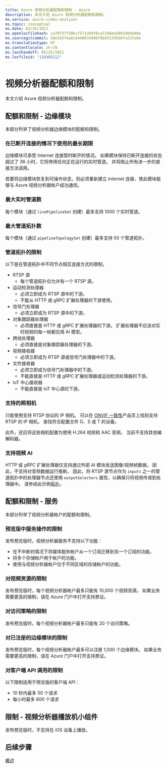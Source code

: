 ```yaml
---
title: Azure 视频分析器配额和限制 - Azure
description: 本文介绍 Azure 视频分析器配额和限制。
ms.service: azure-video-analyzer
ms.topic: conceptual
ms.date: 03/26/2021
ms.openlocfilehash: ca70737fd9bcf571dd4f0ca729bbe50b540de90e
ms.sourcegitcommit: 58e5d3f4a6cb44607e946f6b931345b6fe237e0e
ms.translationtype: HT
ms.contentlocale: zh-CN
ms.lasthandoff: 05/25/2021
ms.locfileid: "110385212"
---
```

# <a name="video-analyzer-quotas-and-limitations"></a>视频分析器配额和限制

本文介绍 Azure 视频分析器配额和限制。

## <a name="quotas-and-limitations---edge-module"></a>配额和限制 - 边缘模块

本部分列举了视频分析器边缘模块的配额和限制。

### <a name="maximum-period-of-disconnected-use"></a>在已断开连接的情况下使用的最长期限

边缘模块可承受 Internet 连接暂时断开的情况。 如果模块保持已断开连接的状态超过了 36 小时，它将停用任何正在运行的实时管道。 并将阻止所有进一步的直接方法调用。

若要将边缘模块恢复到可操作状态，则必须重新建立 Internet 连接，使此模块能够与 Azure 视频分析器帐户成功通信。

### <a name="maximum-number-of-live-pipelines"></a>最大实时管道数

每个模块（通过 `livePipelineSet` 创建）最多支持 1000 个实时管道。

### <a name="maximum-number-of-pipeline-topologies"></a>最大管道拓扑数

每个模块（通过 `pipelineTopologySet` 创建）最多支持 50 个管道拓扑。

### <a name="limitations-on-pipeline-topologies"></a>管道拓扑的限制

以下是在管道拓扑中不同节点相互连接方式的限制。

* RTSP 源
   * 每个管道拓扑仅允许有一个 RTSP 源。
* 运动检测处理器
   * 必须立即成为 RTSP 源中的下游。
   * 不能从 HTTP 或 gRPC 扩展处理器的下游使用。
* 信号门处理器
   * 必须立即成为 RTSP 源中的下游。
* 对象跟踪器处理器
   * 必须直接是 HTTP 或 gRPC 扩展处理器的下游。 扩展处理器不应该对实时视频的每一帧都应用 AI 模型。
* 跨线处理器
   * 必须直接是对象跟踪器处理器的下游。
* 视频接收器 
   * 必须立即成为 RTSP 源或信号门处理器中的下游。
* 文件接收器
   * 必须立即成为信号门处理器中的下游。
   * 不能直接是 HTTP 或 gRPC 扩展处理器或运动检测处理器的下游。
* IoT 中心接收器
   * 不能直接是 IoT 中心源的下游。

### <a name="supported-cameras"></a>支持的照相机
只能使用支持 RTSP 协议的 IP 相机。 可以在 [ONVIF 一致性](https://www.onvif.org/conformant-products)产品页上找到支持 RTSP 的 IP 相机。 查找符合配置文件 G、S 或 T 的设备。

此外，还应将这些相机配置为使用 H.264 视频和 AAC 音频。 当前不支持其他编解码器。

### <a name="support-for-video-ai"></a>支持视频 AI
HTTP 或 gRPC 扩展处理器仅支持通过外部 AI 模块发送图像/视频帧数据。 因此，不支持对音频数据运行推断。 因此，将 RTSP 源节点作为 `inputs` 之一的管道拓扑中的处理器节点还使用 `outputSelectors` 属性，以确保只将视频传递到处理器中。 请参阅此示例[拓扑](https://github.com/Azure/video-analyzer/blob/main/pipelines/live/topologies/evr-grpcExtension-video-sink/topology.json)。

## <a name="quotas-and-limitations---service"></a>配额和限制 - 服务

本部分列举了视频分析器帐户的配额和限制。

### <a name="limitations-on-service-operations-at-preview"></a>预览版中服务操作的限制

发布预览版时，视频分析器服务不支持以下功能：

* 在不中断的情况下将媒体服务帐户从一个订阅迁移到另一个订阅的功能。
* 将多个存储帐户用于帐户的功能。
* 使用与视频分析器帐户位于不同区域的存储帐户的功能。

### <a name="limits-on-video-resources"></a>对视频资源的限制
发布预览版时，每个视频分析器帐户最多只能有 10,000 个视频资源。 如果业务需要更高的限制，请在 Azure 门户中打开支持票证。

### <a name="limits-on-access-policies"></a>对访问策略的限制
发布预览版时，每个视频分析器帐户最多只能有 20 个访问策略。

### <a name="limits-on-registered-edge-modules"></a>对已注册的边缘模块的限制
发布预览版时，每个视频分析器帐户最多可以注册 1,000 个边缘模块。 如果业务需要更高的限制，请在 Azure 门户中打开支持票证。

### <a name="limits-on-client-api-calls"></a>对客户端 API 调用的限制
以下限制适用于预览版的客户端 API：

* 10 秒内最多 50 个请求
* 每小时最多 600 个请求

## <a name="limitations---video-analyzer-player-widgets"></a>限制 - 视频分析器播放机小组件

发布预览版时，不支持在 iOS 设备上播放。

## <a name="next-steps"></a>后续步骤

[概述](overview.md)
